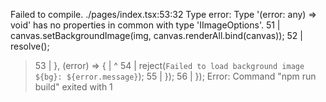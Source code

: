 Failed to compile.
./pages/index.tsx:53:32
Type error: Type '(error: any) => void' has no properties in common with type 'IImageOptions'.
  51 |                                 canvas.setBackgroundImage(img, canvas.renderAll.bind(canvas));
  52 |                                 resolve();
> 53 |                             }, (error) => {
     |                                ^
  54 |                                 reject(`Failed to load background image ${bg}: ${error.message}`);
  55 |                             });
  56 |                         });
Error: Command "npm run build" exited with 1
